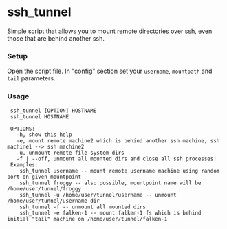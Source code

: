 # ssh_tunnel
Simple script that allows you to mount remote directories over ssh, even those that are behind another ssh.

### Setup
Open the script file. In "config" section set your `username`, `mountpath` and `tail` parameters.

### Usage
```
 ssh_tunnel [OPTION] HOSTNAME
 ssh_tunnel HOSTNAME
 
 OPTIONS: 
   -h, show this help
   -e, mount remote machine2 which is behind another ssh machine, ssh machine1 --> ssh machine2 
   -u, unmount remote file system dirs
   -f | --off, unmount all mounted dirs and close all ssh processes!
 Examples:
    ssh_tunnel username -- mount remote username machine using random port on given mountpoint
    ssh_tunnel froggy -- also possible, mountpoint name will be /home/user/tunnel/froggy
    ssh_tunnel -u /home/user/tunnel/username -- unmount /home/user/tunnel/username dir
    ssh_tunnel -f -- unmount all mounted dirs
    ssh_tunnel -e falken-1 -- mount falken-1 fs which is behind initial "tail" machine on /home/user/tunnel/falken-1
```
